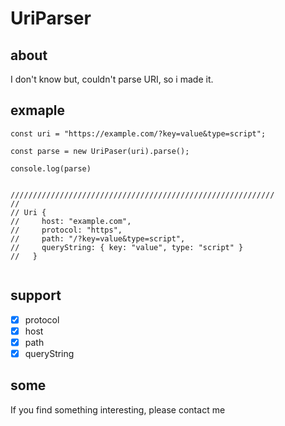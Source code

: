 # UriParser

## about

I don't know but, couldn't parse URI, so i made it.


## exmaple

```
const uri = "https://example.com/?key=value&type=script";

const parse = new UriPaser(uri).parse();

console.log(parse)


///////////////////////////////////////////////////////////
//
// Uri {
//     host: "example.com",
//     protocol: "https",
//     path: "/?key=value&type=script",
//     queryString: { key: "value", type: "script" }
//   }


```
## support

- [x] protocol
- [x] host
- [x] path
- [x] queryString

## some

If you find something interesting, please contact me






